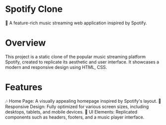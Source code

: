 # Spotify Clone
🎵 A feature-rich music streaming web application inspired by Spotify.
# Overview
This project is a static clone of the popular music streaming platform Spotify, created to replicate its aesthetic and user interface. It showcases a modern and responsive design using HTML, CSS.
# Features
🎶 Home Page: A visually appealing homepage inspired by Spotify's layout.
📃 Responsive Design: Fully optimized for various screen sizes, including desktops, tablets, and mobile devices.
🎨 UI Elements: Replicated components such as headers, footers, and a music player interface.
